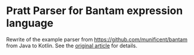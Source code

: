 # Pratt Parser for Bantam expression language
Rewrite of the example parser from https://github.com/munificent/bantam from Java to Kotlin.
See the [original article](http://journal.stuffwithstuff.com/2011/03/19/pratt-parsers-expression-parsing-made-easy/) for details.
